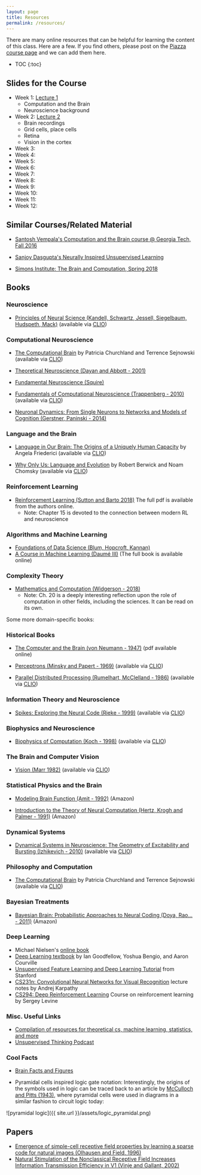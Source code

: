 ```yaml
---
layout: page
title: Resources
permalink: /resources/
---
```


There are many online resources that can be helpful for learning the content of this class. Here are a few.  If you find others, please post on the [Piazza course page](https://piazza.com/columbia/fall2019/comse6998_004_2019_1topicsincomputerscience) and we can add them here.

* TOC
{:toc}

## Slides for the Course

* Week 1: [Lecture 1](/slides/Lecture1.pdf)
    * Computation and the Brain
    * Neuroscience background
* Week 2: [Lecture 2](/slides/Lecture2.pdf)
    * Brain recordings
    * Grid cells, place cells
    * Retina
    * Vision in the cortex
* Week 3:
* Week 4:
* Week 5:
* Week 6:
* Week 7:
* Week 8:
* Week 9:
* Week 10:
* Week 11:
* Week 12:


## Similar Courses/Related Material

* [Santosh Vempala's Computation and the Brain course @ Georgia Tech, Fall 2016](https://computationandbrain.wordpress.com/)

* [Sanjoy Dasgupta's Neurally Inspired Unsupervised Learning](http://cseweb.ucsd.edu/~dasgupta/254/index.html)

* [Simons Institute: The Brain and Computation, Spring 2018](https://simons.berkeley.edu/programs/brain2018)

## Books

### Neuroscience

* [Principles of Neural Science (Kandell, Schwartz, Jessell, Siegelbaum, Hudspeth, Mack)](https://neurology.mhmedical.com/book.aspx?bookID=1049) (available via [CLIO](https://clio.columbia.edu/))

### Computational Neuroscience 

* [The Computational Brain](https://mitpress-universitypressscholarship-com.ezproxy.cul.columbia.edu/view/10.7551/mitpress/9780262533393.001.0001/upso-9780262533393) by Patricia Churchland and Terrence Sejnowski (available via [CLIO](https://clio.columbia.edu/))

* [Theoretical Neuroscience (Dayan and Abbott - 2001)](https://www.amazon.com/Theoretical-Neuroscience-Computational-Mathematical-Modeling/dp/0262541858/ref=sr_1_1?s=books&ie=UTF8&qid=1535668549&sr=1-1&keywords=Theoretical+Neuroscience)

* [Fundamental Neuroscience (Squire)](https://www.amazon.com/Fundamental-Neuroscience-Squire/dp/0123858704)

* [Fundamentals of Computational Neuroscience (Trappenberg - 2010)](https://web.a.ebscohost.com/ehost/detail/detail?vid=0&sid=75142395-15cd-4c4a-a066-541c587dd1c1%40sessionmgr4006&bdata=JnNpdGU9ZWhvc3QtbGl2ZSZzY29wZT1zaXRl#AN=694160&db=e025xna) (available via [CLIO](https://clio.columbia.edu/quicksearch?q=fundamentals+of+computational+neuroscience+trappenberg&commit=Search))

* [Neuronal Dynamics: From Single Neurons to Networks and Models of Cognition (Gerstner, Paninski - 2014)](https://www.amazon.com/Neuronal-Dynamics-Neurons-Networks-Cognition/dp/1107635195)

### Language and the Brain
* [Language in Our Brain: The Origins of a Uniquely Human Capacity](https://mitpress-universitypressscholarship-com.ezproxy.cul.columbia.edu/view/10.7551/mitpress/9780262036924.001.0001/upso-9780262036924) by Angela Friederici (available via [CLIO](https://clio.columbia.edu/))

* [Why Only Us: Language and Evolution](https://mitpress-universitypressscholarship-com.ezproxy.cul.columbia.edu/view/10.7551/mitpress/9780262034241.001.0001/upso-9780262034241) by Robert Berwick and Noam Chomsky (available via [CLIO](https://clio.columbia.edu/))

### Reinforcement Learning

* [Reinforcement Learning (Sutton and Barto 2018)](http://incompleteideas.net/book/the-book-2nd.html) The full pdf is available from the authors online. 
   - Note: Chapter 15 is devoted to the connection between modern RL and neuroscience

### Algorithms and Machine Learning

* [Foundations of Data Science (Blum, Hopcroft, Kannan)](https://www.cs.cornell.edu/jeh/book.pdf)
* [A Course in Machine Learning (Daumé III)](http://ciml.info/) (The full book is available online)

### Complexity Theory 

* [Mathematics and Computation (Widgerson - 2018)](https://www.math.ias.edu/files/mathandcomp.pdf)
   - Note: Ch. 20 is a deeply interesting reflection upon the role of computation in other fields, including the sciences. It can be read on its own. 

Some more domain-specific books:

### Historical Books

* [The Computer and the Brain (von Neumann - 1947)](https://archive.org/details/TheComputerAndTheBrain) (pdf available online)

* [Perceptrons (Minsky and Papert - 1969)](https://ieeexplore-ieee-org.ezproxy.cul.columbia.edu/book/8076704) (available via [CLIO](https://clio.columbia.edu/quicksearch?q=perceptrons+minsky+papert&commit=Search))

* [Parallel Distributed Processing (Rumelhart, McClelland - 1986)](https://ieeexplore-ieee-org.ezproxy.cul.columbia.edu/book/6276825) (available via [CLIO](https://clio.columbia.edu/quicksearch?q=Parallel+Distributed+Processing&commit=Search))

### Information Theory and Neuroscience

* [Spikes: Exploring the Neural Code (Rieke - 1999)](https://web.b.ebscohost.com/ehost/detail/detail?vid=0&sid=16bd8972-7c44-46ce-bf14-65bb1d14fd83%40pdc-v-sessmgr04&bdata=JnNpdGU9ZWhvc3QtbGl2ZSZzY29wZT1zaXRl#AN=48760&db=e025xna) (available via [CLIO](https://clio.columbia.edu/quicksearch?q=Spikes%3A+exploring+the+neural+code&commit=Search))

### Biophysics and Neuroscience

* [Biophysics of Computation (Koch - 1998)](https://web.a.ebscohost.com/ehost/detail/detail?nobk=y&vid=1&sid=e6bac797-f0dd-4ebb-9a96-7370961a05b9@sessionmgr4008&bdata=JnNpdGU9ZWhvc3QtbGl2ZSZzY29wZT1zaXRl#AN=433880&db=e025xna) (available via [CLIO](https://clio.columbia.edu/quicksearch?q=koch+biophysics+of+computation&commit=Search))

### The Brain and Computer Vision

* [Vision (Marr 1982)](https://mitpress.universitypressscholarship.com/view/10.7551/mitpress/9780262514620.001.0001/upso-9780262514620) (available via [CLIO](https://clio.columbia.edu/quicksearch?q=vision+David+Marr&commit=Search))

### Statistical Physics and the Brain

* [Modeling Brain Function (Amit - 1992)](https://www.amazon.com/Modeling-Brain-Function-Attractor-Networks/dp/0521421241) (Amazon)

* [Introduction to the Theory of Neural Computation (Hertz, Krogh and Palmer - 1991)](https://www.amazon.com/Introduction-Theory-Neural-Computation-Institute/dp/0201515601) (Amazon)

### Dynamical Systems

* [Dynamical Systems in Neuroscience: The Geometry of Excitability and Bursting (Izhikevich - 2010)](
https://web.b.ebscohost.com/ehost/detail/detail?vid=0&sid=81f0e4c8-7582-4250-b769-1fb9677e8169%40pdc-v-sessmgr03&bdata=JnNpdGU9ZWhvc3QtbGl2ZSZzY29wZT1zaXRl#AN=175135&db=e025xna) (available via [CLIO](https://clio.columbia.edu/quicksearch?q=Dynamical+Systems+Neuroscience&commit=Search))

### Philosophy and Computation

* [The Computational Brain](https://mitpress-universitypressscholarship-com.ezproxy.cul.columbia.edu/view/10.7551/mitpress/9780262533393.001.0001/upso-9780262533393) by Patricia Churchland and Terrence Sejnowski (available via [CLIO](https://clio.columbia.edu/)) 

### Bayesian Treatments 

* [Bayesian Brain: Probabilistic Approaches to Neural Coding (Doya, Rao... - 2011)](https://www.amazon.com/Bayesian-Brain-Probabilistic-Computational-Neuroscience/dp/0262516012/ref=sr_1_7?s=books&ie=UTF8&qid=1535668690&sr=1-7&keywords=computational+brain) (Amazon)

### Deep Learning

* Michael Nielsen's [online book](http://neuralnetworksanddeeplearning.com)
* [Deep Learning textbook](http://www.deeplearningbook.org/) by Ian Goodfellow, Yoshua Bengio, and Aaron Courville
* [Unsupervised Feature Learning and Deep Learning Tutorial](http://deeplearning.stanford.edu/tutorial/) from Stanford
* [CS231n: Convolutional Neural Networks for Visual Recognition](http://cs231n.github.io/) lecture notes by Andrej Karpathy
* [CS294: Deep Reinforcement Learning](http://rll.berkeley.edu/deeprlcourse/) Course on reinforcement learning by Sergey Levine

### Misc. Useful Links

* [Compilation of resources for theoretical cs, machine learning, statistics, and more](https://kiranvodrahalli.github.io/links/#resources-notes-textbooks-monographs-classes-etc)
* [Unsupervised Thinking Podcast](http://unsupervisedthinkingpodcast.blogspot.com/)

### Cool Facts

* [Brain Facts and Figures](https://faculty.washington.edu/chudler/facts.html)

* Pyramidal cells inspired logic gate notation: Interestingly, the origins of the symbols used in logic can be traced back to an article by [McCulloch and Pitts (1943)](https://link.springer.com/article/10.1007%2FBF02478259), where pyramidal cells were used in diagrams in a similar fashion to circuit logic today: 

![pyramidal logic]({{ site.url }}/assets/logic_pyramidal.png)

## Papers

* [Emergence of simple-cell receptive field properties by learning a sparse code for natural images (Olhausen and Field, 1996)](https://www.nature.com/articles/381607a0)
* [Natural Stimulation of the Nonclassical Receptive Field Increases Information Transmission Efficiency in V1 (Vinje and Gallant, 2002)](http://www.jneurosci.org/content/22/7/2904.short)

